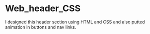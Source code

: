 # Web_header_CSS
I designed this header section using HTML and CSS and also putted animation in buttons and nav links.
